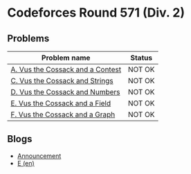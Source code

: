 # Codeforces Round 571 (Div. 2)

## Problems

|Problem name|Status|
|------------|---------|
| [A. Vus the Cossack and a Contest](problems/A._Vus_the_Cossack_and_a_Contest.md)|NOT OK|
| [C. Vus the Cossack and Strings](problems/C._Vus_the_Cossack_and_Strings.md)|NOT OK|
| [D. Vus the Cossack and Numbers](problems/D._Vus_the_Cossack_and_Numbers.md)|NOT OK|
| [E. Vus the Cossack and a Field](problems/E._Vus_the_Cossack_and_a_Field.md)|NOT OK|
| [F. Vus the Cossack and a Graph](problems/F._Vus_the_Cossack_and_a_Graph.md)|NOT OK|
## Blogs

- [Announcement](blogs/Announcement.md)
- [E (en)](blogs/E_(en).md)
